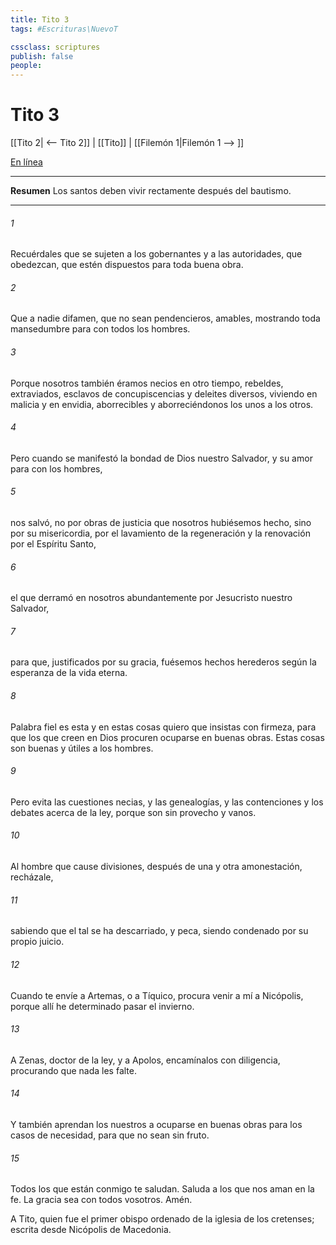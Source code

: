 ```yaml
---
title: Tito 3
tags: #Escrituras\NuevoT

cssclass: scriptures
publish: false
people:
---
```


# Tito 3
[[Tito 2| <-- Tito 2]] | [[Tito]] | [[Filemón 1|Filemón 1 --> ]]

[En línea](https://churchofjesuschrist.org/study/scriptures/nt/titus/3?lang=spa)

---
__Resumen__
Los santos deben vivir rectamente después del bautismo.

---
###### 1 
Recuérdales que se sujeten a los gobernantes y a las autoridades, que obedezcan, que estén dispuestos para toda buena obra.

###### 2 
Que a nadie difamen, que no sean pendencieros,  amables, mostrando toda mansedumbre para con todos los hombres.

###### 3 
Porque nosotros también éramos necios en otro tiempo, rebeldes, extraviados, esclavos de concupiscencias y deleites diversos, viviendo en malicia y en envidia, aborrecibles y aborreciéndonos los unos a los otros.

###### 4 
Pero cuando se manifestó la bondad de Dios nuestro Salvador, y su amor para con los hombres,

###### 5 
nos salvó, no por obras de justicia que nosotros hubiésemos hecho, sino por su misericordia, por el lavamiento de la regeneración y la renovación por el Espíritu Santo,

###### 6 
el que derramó en nosotros abundantemente por Jesucristo nuestro Salvador,

###### 7 
para que, justificados por su gracia, fuésemos hechos herederos según la esperanza de la vida eterna.

###### 8 
Palabra fiel es esta y en estas cosas quiero que insistas con firmeza, para que los que creen en Dios procuren ocuparse en buenas obras. Estas cosas son buenas y útiles a los hombres.

###### 9 
Pero evita las cuestiones necias, y las genealogías, y las contenciones y los debates acerca de la ley, porque son sin provecho y vanos.

###### 10 
Al hombre que cause divisiones, después de una y otra amonestación, recházale,

###### 11 
sabiendo que el tal se ha descarriado, y peca, siendo condenado por su propio juicio.

###### 12 
Cuando te envíe a Artemas, o a Tíquico, procura venir a mí a Nicópolis, porque allí he determinado pasar el invierno.

###### 13 
A Zenas, doctor de la ley, y a Apolos, encamínalos con diligencia, procurando que nada les falte.

###### 14 
Y también aprendan los nuestros a ocuparse en buenas obras para los casos de necesidad, para que no sean sin fruto.

###### 15 
Todos los que están conmigo te saludan. Saluda a los que nos aman en la fe. La gracia sea con todos vosotros. Amén.

A Tito, quien fue el primer obispo ordenado de la iglesia de los cretenses; escrita desde Nicópolis de Macedonia.

